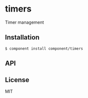 
# timers

  Timer management

## Installation

    $ component install component/timers

## API

   

## License

  MIT
